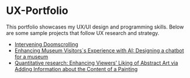 # UX-Portfolio
This portfolio showcases my UX/UI design and programming skills. Below are some sample projects that follow UX research and strategy.
- [Intervening Doomscrolling](https://github.com/sahar119/UX-Portfolio/blob/main/Case%20Study%201/doom.md)
- [Enhancing Museum Visitors`s Experience with AI: Designing a chatbot for a museum](https://github.com/sahar119/UX-Portfolio/blob/main/Case%20Study%202/chatbot.md)
- [Quantitative research: Enhancing Viewers’ Liking of Abstract Art via Adding Information about the Content of a Painting](https://github.com/sahar119/UX-Portfolio/blob/main/Case%20Study%203/painting.md)
